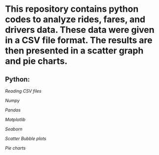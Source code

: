 # This repository contains python codes to analyze rides, fares, and drivers data.  These data were given in a CSV file format.  The results are then presented in a scatter graph and pie charts.

## Python:

*Reading CSV files*

*Numpy*

*Pandas*

*Matplotlib*

*Seaborn*    

*Scatter Bubble plots*

*Pie charts*
